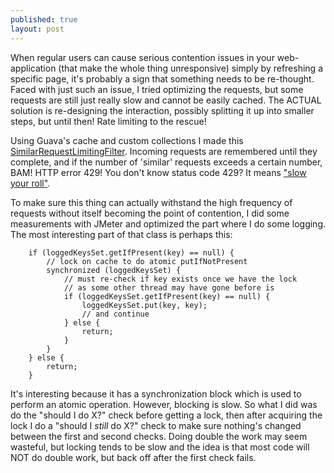 ```yaml
---
published: true
layout: post
---
```





When regular users can cause serious contention issues in your web-application (that make the whole thing unresponsive) simply by refreshing a specific page, it's probably a sign that something needs to be re-thought. Faced with just such an issue, I tried optimizing the requests, but some requests are still just really slow and cannot be easily cached. The ACTUAL solution is re-designing the interaction, possibly splitting it up into smaller steps, but until then! Rate limiting to the rescue!

Using Guava's cache and custom collections I made this [SimilarRequestLimitingFilter](https://gist.github.com/arienkock/3fc5e06db51f5b1eb04a). Incoming requests are remembered until they complete, and if the number of 'similar' requests exceeds a certain number, BAM! HTTP error 429! You don't know status code 429? It means ["slow your roll"](http://httpstatusdogs.com/429-too-many-requests).

To make sure this thing can actually withstand the high frequency of requests without itself becoming the point of contention, I did some measurements with JMeter and optimized the part where I do some logging. The most interesting part of that class is perhaps this:

		if (loggedKeysSet.getIfPresent(key) == null) {
			// lock on cache to do atomic putIfNotPresent
			synchronized (loggedKeysSet) {
				// must re-check if key exists once we have the lock
				// as some other thread may have gone before is 
				if (loggedKeysSet.getIfPresent(key) == null) {
					loggedKeysSet.put(key, key);
					// and continue
				} else {
					return;
				}
			}
		} else {
			return;
		}

It's interesting because it has a synchronization block which is used to perform an atomic operation. However, blocking is slow. So what I did was do the "should I do X?" check before getting a lock, then after acquiring the lock I do a "should I _still_ do X?" check to make sure nothing's changed between the first and second checks. Doing double the work may seem wasteful, but locking tends to be slow and the idea is that most code will NOT do double work, but back off after the first check fails.
